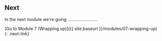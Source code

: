 





## Next
In the next module we're going ........................

[Go to Module 7 (Wrapping up)]({{ site.baseurl }}/modules/07-wrapping-up)
{: .next-link}

